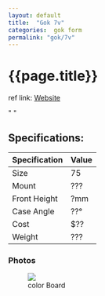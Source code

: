 ```yaml
---
layout: default
title:  "Gok 7v"
categories:  gok form
permalink: "gok/7v"
---
```

# {{page.title}}

ref link: [Website](Link)

"
"

## Specifications:

| Specification | Value |
|---|---|
| Size | 75 |
| Mount | ??? |
| Front Height | ?mm |
| Case Angle | ??° |
| Cost | $?? |
| Weight | ??? |

### Photos
<figure>
  <img src="{{ 'assets/images/gok/7v/photo-name.png' | relative_url }}">
  <figcaption>color Board</figcaption>
</figure>
